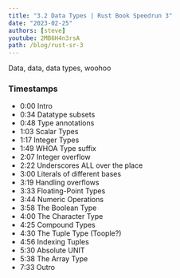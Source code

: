 ```yaml
---
title: "3.2 Data Types | Rust Book Speedrun 3"
date: "2023-02-25"
authors: [steve]
youtube: 2MB6H4n3rsA
path: /blog/rust-sr-3
---
```


<YouTubePlayer youtubeLink={frontmatter.youtube} />

Data, data, data types, woohoo

<!-- truncate -->

### Timestamps

- 0:00 Intro
- 0:34 Datatype subsets 
- 0:48 Type annotations
- 1:03 Scalar Types
- 1:17 Integer Types
- 1:49 WHOA Type suffix
- 2:07 Integer overflow
- 2:22 Underscores ALL over the place
- 3:00 Literals of different bases
- 3:19 Handling overflows
- 3:33 Floating-Point Types
- 3:44 Numeric Operations
- 3:58 The Boolean Type
- 4:00 The Character Type
- 4:25 Compound Types
- 4:30 The Tuple Type (Toople?)
- 4:56 Indexing Tuples
- 5:30 Absolute UNIT
- 5:38 The Array Type
- 7:33 Outro
